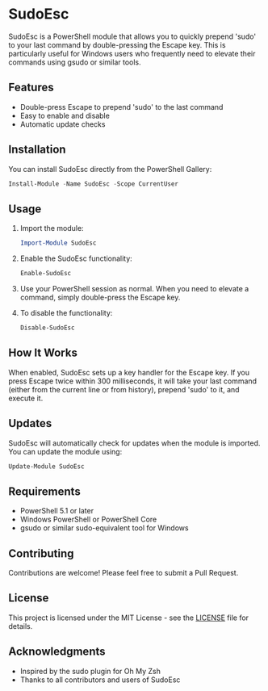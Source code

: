 # SudoEsc

SudoEsc is a PowerShell module that allows you to quickly prepend 'sudo' to your last command by double-pressing the Escape key. This is particularly useful for Windows users who frequently need to elevate their commands using gsudo or similar tools.

## Features

- Double-press Escape to prepend 'sudo' to the last command
- Easy to enable and disable
- Automatic update checks

## Installation

You can install SudoEsc directly from the PowerShell Gallery:

```powershell
Install-Module -Name SudoEsc -Scope CurrentUser
```

## Usage

1. Import the module:
   ```powershell
   Import-Module SudoEsc
   ```

2. Enable the SudoEsc functionality:
   ```powershell
   Enable-SudoEsc
   ```

3. Use your PowerShell session as normal. When you need to elevate a command, simply double-press the Escape key.

4. To disable the functionality:
   ```powershell
   Disable-SudoEsc
   ```

## How It Works

When enabled, SudoEsc sets up a key handler for the Escape key. If you press Escape twice within 300 milliseconds, it will take your last command (either from the current line or from history), prepend 'sudo' to it, and execute it.

## Updates

SudoEsc will automatically check for updates when the module is imported. You can update the module using:

```powershell
Update-Module SudoEsc
```

## Requirements

- PowerShell 5.1 or later
- Windows PowerShell or PowerShell Core
- gsudo or similar sudo-equivalent tool for Windows

## Contributing

Contributions are welcome! Please feel free to submit a Pull Request.

## License

This project is licensed under the MIT License - see the [LICENSE](LICENSE) file for details.

## Acknowledgments

- Inspired by the sudo plugin for Oh My Zsh
- Thanks to all contributors and users of SudoEsc
